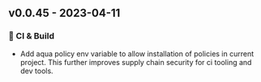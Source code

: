 ## v0.0.45 - 2023-04-11

### 🤖 CI & Build

- Add aqua policy env variable to allow installation of policies in current project. This further improves supply chain security for ci tooling and dev tools.
